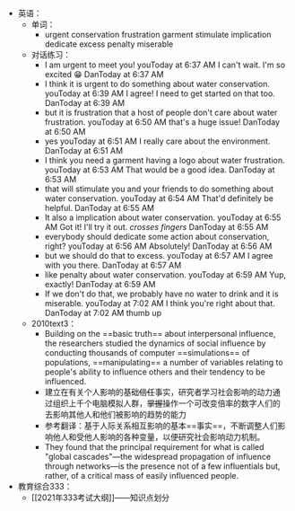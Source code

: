 - 英语：
	- 单词：
		- urgent
		  conservation
		  frustration
		  garment
		  stimulate
		  implication
		  dedicate
		  excess
		  penalty
		  miserable
	- 对话练习：
		- I am urgent to meet you!
		  youToday at 6:37 AM
		  I can't wait. I'm so excited 😁
		  DanToday at 6:37 AM
		- I think it is urgent to do something about water conservation.
		  youToday at 6:39 AM
		  I agree! I need to get started on that too.
		  DanToday at 6:39 AM
		- but it is frustration that a host of people don't care about water frustration.
		  youToday at 6:50 AM
		  that's a huge issue!
		  DanToday at 6:50 AM
		- yes
		  youToday at 6:51 AM
		  I really care about the environment.
		  DanToday at 6:51 AM
		- I think you need a garment having a logo about water frustration.
		  youToday at 6:53 AM
		  That would be a good idea.
		  DanToday at 6:53 AM
		- that will stimulate you and your friends to do something about water conservation.
		  youToday at 6:54 AM
		  That'd definitely be helpful.
		  DanToday at 6:55 AM
		- It also a implication about water conservation.
		  youToday at 6:55 AM
		  Got it! I'll try it out. *crosses fingers*
		  DanToday at 6:55 AM
		- everybody should dedicate some action about conservation, right?
		  youToday at 6:56 AM
		  Absolutely!
		  DanToday at 6:56 AM
		- but we should do that to excess.
		  youToday at 6:57 AM
		  I agree with you there.
		  DanToday at 6:57 AM
		- like penalty about water conservation.
		  youToday at 6:59 AM
		  Yup, exactly!
		  DanToday at 6:59 AM
		- If we don't do that, we probably have no water to drink and it is miserable.
		  youToday at 7:02 AM
		  I think you're right about that.
		  DanToday at 7:02 AM
		  thumb up
	- 2010text3：
		- Building on the ==basic truth== about interpersonal influence, the researchers studied the dynamics of social influence by conducting thousands of computer ==simulations== of populations, ==manipulating== a number of variables relating to people's ability to influence others and their tendency to be influenced.
		- 建立在有关个人影响的基础~~信任~~事实，研究者学习社会影响的动力通过组织上千个电脑模拟人群，~~掌握~~操作一个可改变倍率的数字人们的去影响其他人和他们被影响的趋势的能力
		- 参考翻译：基于人际关系相互影响的基本==事实==，不断调整人们影响他人和受他人影响的各种变量，以便研究社会影响动力机制。
		- They found that the principal requirement for what is called "global cascades"—the widespread propagation of influence through networks—is the presence not of a few influentials but, rather, of a critical mass of easily influenced people.
- 教育综合333：
	- [[2021年333考试大纲]]——知识点划分